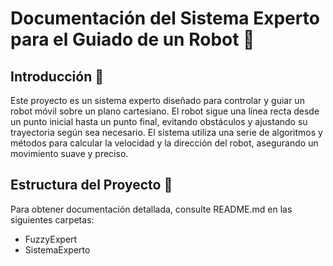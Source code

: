 # Documentación del Sistema Experto para el Guiado de un Robot 🤖

## Introducción 🌟

Este proyecto es un sistema experto diseñado para controlar y guiar un robot móvil sobre un plano cartesiano. El robot sigue una línea recta desde un punto inicial hasta un punto final, evitando obstáculos y ajustando su trayectoria según sea necesario. El sistema utiliza una serie de algoritmos y métodos para calcular la velocidad y la dirección del robot, asegurando un movimiento suave y preciso.

## Estructura del Proyecto 🧩

Para obtener documentación detallada, consulte README.md en las siguientes carpetas:
- FuzzyExpert
- SistemaExperto
        
